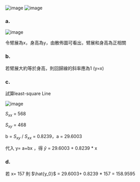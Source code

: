 ![image](https://github.com/user-attachments/assets/020e267e-9bb0-4a9d-8dfb-85636c88810a)
![image](https://github.com/user-attachments/assets/51bf3106-07dd-43ef-b127-01e51816c4cc)  

### a.

![image](https://github.com/user-attachments/assets/5a31cbfe-01aa-4b9d-ad8a-eec1750f443c)

令臂展為x，身高為y，由散佈圖可看出，臂展和身高為正相關

### b. 


若臂展大約等於身高，則回歸線的斜率應為1 (y=x)

### c. 


試算least-square Line 
			
![image](https://github.com/user-attachments/assets/29499947-dfe1-4099-aa26-d6e366f83b49)


$S_{xx}$ = 568

$S_{xy}$ = 468

b = $S_{xy}$ / $S_{xx}$ = 0.8239，a = 29.6003

代入 y= a+bx ，得 $\hat{y}$ = 29.6003 + 0.8239 * x



### d. 

若 x= 157 則 $\hat{y_0}$ = 29.6003+ 0.8239 * 157 = 158.9595
